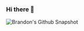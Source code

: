 ### Hi there 👋

<!--
**TheBrandonMorris/TheBrandonMorris** is a ✨ _special_ ✨ repository because its `README.md` (this file) appears on your GitHub profile.

Here are some ideas to get you started:

- 🔭 I’m currently working on ...
- 🌱 I’m currently learning ...
- 👯 I’m looking to collaborate on ...
- 🤔 I’m looking for help with ...
- 💬 Ask me about ...
- 📫 How to reach me: ...
- 😄 Pronouns: ...
- ⚡ Fun fact: ...
-->

![Brandon's Github Snapshot](https://github-readme-stats.vercel.app/api?username=TheBrandonMorris&count_private=true&hide=stars&show_icons=true)

